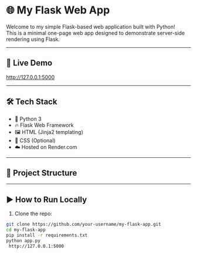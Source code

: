 # 🌐 My Flask Web App

Welcome to my simple Flask-based web application built with Python!  
This is a minimal one-page web app designed to demonstrate server-side rendering using Flask.

---

## 🚀 Live Demo

 http://127.0.0.1:5000

---

## 🛠 Tech Stack

- 🐍 Python 3
- 🔥 Flask Web Framework
- 🖼️ HTML (Jinja2 templating)
- 🎨 CSS (Optional)
- ☁️ Hosted on Render.com

---

## 📁 Project Structure
---

## ▶️ How to Run Locally

1. Clone the repo:
```bash
git clone https://github.com/your-username/my-flask-app.git
cd my-flask-app
pip install -r requirements.txt
python app.py
 http://127.0.0.1:5000

